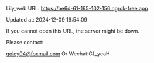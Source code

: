 Lily_web URL: https://ae6d-61-165-102-156.ngrok-free.app

Updated at: 2024-12-09 19:54:09

If you cannot open this URL, the server might be down.

Please contact: 

goley04@foxmail.com Or Wechat:GL_yeaH